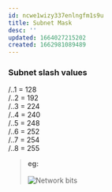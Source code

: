```yaml
---
id: ncwe1wizy337enlngfm1s9u
title: Subnet Mask
desc: ''
updated: 1664027215202
created: 1662981089489
---
```


### Subnet slash values

/..1 = 128  
/..2 = 192  
/..3 = 224  
/..4 = 240  
/..5 = 248  
/..6 = 252  
/..7 = 254  
/..8 = 255

> **eg:**
> </br>  
> ![Network bits](/assets/images/network-bits.png)
